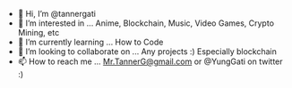- 👋 Hi, I’m @tannergati
- 👀 I’m interested in ... Anime, Blockchain, Music, Video Games, Crypto Mining, etc
- 🌱 I’m currently learning ... How to Code
- 💞️ I’m looking to collaborate on ... Any projects :) Especially blockchain
- 📫 How to reach me ... Mr.TannerG@gmail.com or @YungGati on twitter :)
